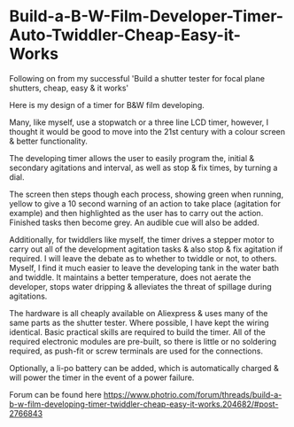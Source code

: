 # Build-a-B-W-Film-Developer-Timer-Auto-Twiddler-Cheap-Easy-it-Works

Following on from my successful 'Build a shutter tester for focal plane shutters, cheap, easy & it works'

Here is my design of a timer for B&W film developing.

Many, like myself, use a stopwatch or a three line LCD timer, however, I thought it would be good to move into the 21st century with a colour screen & better functionality.

The developing timer allows the user to easily program the, initial & secondary agitations and interval, as well as stop & fix times, by turning a dial.

The screen then steps though each process, showing green when running, yellow to give a 10 second warning of an action to take place (agitation for example)
and then highlighted as the user has to carry out the action. Finished tasks then become grey. An audible cue will also be added.

Additionally, for twiddlers like myself, the timer drives a stepper motor to carry out all of the development agitation tasks & also stop & fix agitation if required. I will leave the debate as to whether to twiddle or not, to others.
Myself, I find it much easier to leave the developing tank in the water bath and twiddle. It maintains a better temperature, does not aerate the developer, stops water dripping & alleviates the threat of spillage during agitations.

The hardware is all cheaply available on Aliexpress & uses many of the same parts as the shutter tester. Where possible, I have kept the wiring identical.
Basic practical skills are required to build the timer. All of the required electronic modules are pre-built, so there is little or no soldering required, as push-fit or screw terminals are used for the connections.

Optionally, a li-po battery can be added, which is automatically charged & will power the timer in the event of a power failure.

Forum can be found here
https://www.photrio.com/forum/threads/build-a-b-w-film-developing-timer-twiddler-cheap-easy-it-works.204682/#post-2766843
